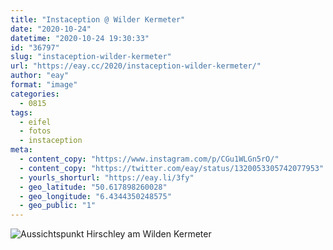 ```yaml
---
title: "Instaception @ Wilder Kermeter"
date: "2020-10-24"
datetime: "2020-10-24 19:30:33"
id: "36797"
slug: "instaception-wilder-kermeter"
url: "https://eay.cc/2020/instaception-wilder-kermeter/"
author: "eay"
format: "image"
categories:
  - 0815
tags:
  - eifel
  - fotos
  - instaception
meta:
  - content_copy: "https://www.instagram.com/p/CGu1WLGn5rO/"
  - content_copy: "https://twitter.com/eay/status/1320053305742077953"
  - yourls_shorturl: "https://eay.li/3fy"
  - geo_latitude: "50.617898260028"
  - geo_longitude: "6.4344350248575"
  - geo_public: "1"
---
```


![Aussichtspunkt Hirschley am Wilden Kermeter](https://eay.cc/uploads/2020/wilder-kermeter.jpeg)
